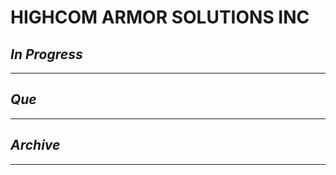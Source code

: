 # HIGHCOM ARMOR SOLUTIONS INC

## *In Progress*

--------------------

## *Que*

-----------------------------------
## *Archive*

-----------------------------------
